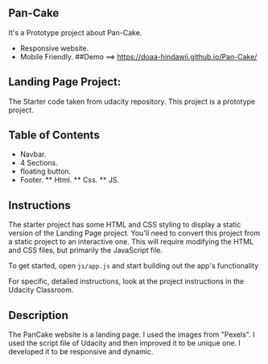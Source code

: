 ## Pan-Cake
It's a Prototype project about Pan-Cake.
- Responsive website.
- Mobile Friendly.
##Demo ==> https://doaa-hindawii.github.io/Pan-Cake/

## Landing Page Project:
The Starter code taken from udacity repository.
This project is a prototype project.

## Table of Contents

- Navbar.
- 4 Sections.
- floating button.
- Footer.
** Html.
** Css.
** JS.

## Instructions

The starter project has some HTML and CSS styling to display a static version of the Landing Page project. You'll need to convert this project from a static project to an interactive one. This will require modifying the HTML and CSS files, but primarily the JavaScript file.

To get started, open `js/app.js` and start building out the app's functionality

For specific, detailed instructions, look at the project instructions in the Udacity Classroom.


## Description
The PanCake website is a landing page. I used the images from "Pexels". I used the script file of Udacity and then improved it to be unique one. I developed it to be responsive and dynamic.
